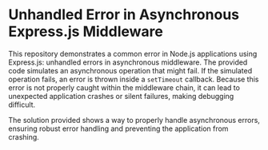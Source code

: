 # Unhandled Error in Asynchronous Express.js Middleware

This repository demonstrates a common error in Node.js applications using Express.js: unhandled errors in asynchronous middleware. The provided code simulates an asynchronous operation that might fail.  If the simulated operation fails, an error is thrown inside a `setTimeout` callback. Because this error is not properly caught within the middleware chain, it can lead to unexpected application crashes or silent failures, making debugging difficult.

The solution provided shows a way to properly handle asynchronous errors, ensuring robust error handling and preventing the application from crashing.